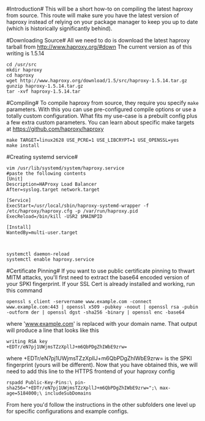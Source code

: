 #Introduction#
This will be a short how-to on compiling the latest haproxy from source. This route will make sure you have the latest version of haproxy instead of relying on your package manager to keep you up to date (which is historically significantly behind).

#Downloading Source#
All we need to do is download the latest haproxy tarball from http://www.haproxy.org/#down
The current version as of this writing is 1.5.14

```
cd /usr/src
mkdir haproxy
cd haproxy
wget http://www.haproxy.org/download/1.5/src/haproxy-1.5.14.tar.gz
gunzip haproxy-1.5.14.tar.gz
tar -xvf haproxy-1.5.14.tar
```

#Compiling#
To compile haproxy from source, they require you specify `make` parameters. With this you can use pre-configured compile options or use a totally custom configuration. What fits my use-case is a prebuilt config plus a few extra custom parameters. You can learn about specific make targets at https://github.com/haproxy/haproxy
```
make TARGET=linux2628 USE_PCRE=1 USE_LIBCRYPT=1 USE_OPENSSL=yes
make install
```

#Creating systemd service#
```
vim /usr/lib/systemd/system/haproxy.service
#paste the following contents
[Unit]
Description=HAProxy Load Balancer
After=syslog.target network.target

[Service]
ExecStart=/usr/local/sbin/haproxy-systemd-wrapper -f /etc/haproxy/haproxy.cfg -p /var/run/haproxy.pid
ExecReload=/bin/kill -USR2 $MAINPID

[Install]
WantedBy=multi-user.target



systemctl daemon-reload
systemctl enable haproxy.service
```

#Certificate Pinning#
If you want to use public certificate pinning to thwart MITM attacks, you'll first need to extract the base64 encoded version of your SPKI fingerprint. If your SSL Cert is already installed and working, run this command
```
openssl s_client -servername www.example.com -connect www.example.com:443 | openssl x509 -pubkey -noout | openssl rsa -pubin -outform der | openssl dgst -sha256 -binary | openssl enc -base64
```
where 'www.example.com' is replaced with your domain name. That output will produce a line that looks like this
```
writing RSA key
+EDTr/eN7pj1UWjmsTZzXpllJ+m6QbPDgZhIWbE9zrw=
```
where +EDTr/eN7pj1UWjmsTZzXpllJ+m6QbPDgZhIWbE9zrw= is the SPKI fingerprint (yours will be different). Now that you have obtained this, we will need to add this line to the HTTPS frontend of your haproxy config
```
rspadd Public-Key-Pins:\ pin-sha256="+EDTr/eN7pj1UWjmsTZzXpllJ+m6QbPDgZhIWbE9zrw=";\ max-age=5184000;\ includeSubDomains
```

From here you'd follow the instructions in the other subfolders one level up for specific configurations and example configs.